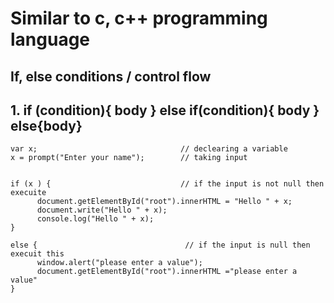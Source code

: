 # Similar to c, c++ programming language
## If, else conditions / control flow

## 1. if (condition){ body } else if(condition){ body } else{body}
```
var x;                                // declearing a variable
x = prompt("Enter your name");        // taking input


if (x ) {                             // if the input is not null then execuite
      document.getElementById("root").innerHTML = "Hello " + x; 
      document.write("Hello " + x);
      console.log("Hello " + x);
}

else {                                 // if the input is null then execuit this
      window.alert("please enter a value");
      document.getElementById("root").innerHTML ="please enter a value"
}
```
